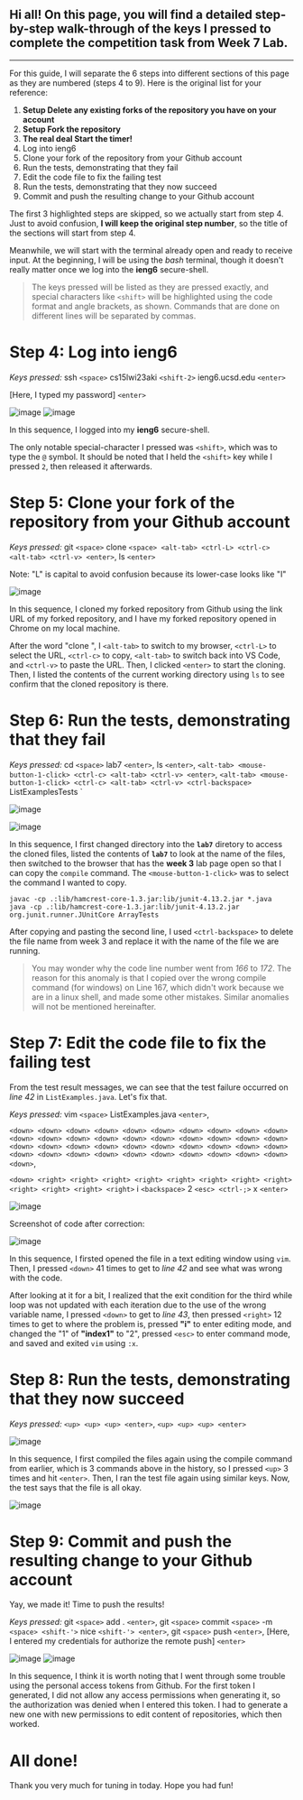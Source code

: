 ## Hi all! On this page, you will find a detailed step-by-step walk-through of the keys I pressed to complete the competition task from Week 7 Lab. 

---

For this guide, I will separate the 6 steps into different sections of this page as they are numbered (steps 4 to 9). Here is the original list for your reference:

1. **Setup Delete any existing forks of the repository you have on your account**
2. **Setup Fork the repository**
3. **The real deal Start the timer!**
4. Log into ieng6
5. Clone your fork of the repository from your Github account
6. Run the tests, demonstrating that they fail
7. Edit the code file to fix the failing test
8. Run the tests, demonstrating that they now succeed
9. Commit and push the resulting change to your Github account

The first 3 highlighted steps are skipped, so we actually start from step 4. Just to avoid confusion, **I will keep the original step number**, so the title of the sections will start from step 4. 

Meanwhile, we will start with the terminal already open and ready to receive input. At the beginning, I will be using the _bash_ terminal, though it doesn't really matter once we log into the **ieng6** secure-shell.

> The keys pressed will be listed as they are pressed exactly, and special characters like `<shift>` will be highlighted using the code format and angle brackets, as shown. Commands that are done on different lines will be separated by commas. 

# Step 4: Log into ieng6

_Keys pressed:_ 
ssh `<space>` cs15lwi23aki `<shift-2>` ieng6.ucsd.edu `<enter>`

[Here, I typed my password] `<enter>`

![image](https://user-images.githubusercontent.com/117701031/221756185-4fdfcfab-1d8b-4ec6-b575-891c4beb9230.png)
![image](https://user-images.githubusercontent.com/117701031/221756670-8e0ede99-2a23-4ebb-a1fb-4e19517e84d2.png)

In this sequence, I logged into my **ieng6** secure-shell. 

The only notable special-character I pressed was `<shift>`, which was to type the `@` symbol. It should be noted that I held the `<shift>` key while I pressed `2`, then released it afterwards.

# Step 5: Clone your fork of the repository from your Github account

_Keys pressed:_
git `<space>` clone `<space> <alt-tab> <ctrl-L> <ctrl-c> <alt-tab> <ctrl-v> <enter>`, ls `<enter>`

Note: "L" is capital to avoid confusion because its lower-case looks like "I" 

![image](https://user-images.githubusercontent.com/117701031/221757395-9b582b10-53dc-46f0-b11b-2c04ec7ebe80.png)

In this sequence, I cloned my forked repository from Github using the link URL of my forked repository, and I have my forked repository opened in Chrome on my local machine. 

After the word "clone ", I `<alt-tab>` to switch to my browser, `<ctrl-L>` to select the URL, `<ctrl-c>` to copy, `<alt-tab>` to switch back into VS Code, and `<ctrl-v>` to paste the URL. Then, I clicked `<enter>` to start the cloning. Then, I listed the contents of the current working directory using `ls` to see confirm that the cloned repository is there.






# Step 6: Run the tests, demonstrating that they fail
_Keys pressed:_
cd `<space>` lab7 `<enter>`, ls `<enter>`, `<alt-tab> <mouse-button-1-click> <ctrl-c> <alt-tab> <ctrl-v> <enter>`, `<alt-tab> <mouse-button-1-click> <ctrl-c> <alt-tab> <ctrl-v> <ctrl-backspace>` ListExamplesTests <enter>`

![image](https://user-images.githubusercontent.com/117701031/221759781-c1d7ac85-3940-4040-bc3b-1736aa7ccdaa.png)

![image](https://user-images.githubusercontent.com/117701031/221761715-67a94013-c0d2-4eb1-911e-2a23818f9b59.png)


In this sequence, I first changed directory into the **`lab7`** diretory to access the cloned files, listed the contents of **`lab7`** to look at the name of the files, then switched to the browser that has the **week 3** lab page open so that I can copy the `compile` command. The `<mouse-button-1-click>` was to select the command I wanted to copy.

```
javac -cp .:lib/hamcrest-core-1.3.jar:lib/junit-4.13.2.jar *.java
java -cp .:lib/hamcrest-core-1.3.jar:lib/junit-4.13.2.jar org.junit.runner.JUnitCore ArrayTests
```

After copying and pasting the second line, I used `<ctrl-backspace>` to delete the file name from week 3 and replace it with the name of the file we are running.
  
> You may wonder why the code line number went from _166_ to _172_. The reason for this anomaly is that I copied over the wrong compile command (for windows) on Line 167, which didn't work because we are in a linux shell, and made some other mistakes. Similar anomalies will not be mentioned hereinafter.


# Step 7: Edit the code file to fix the failing test

From the test result messages, we can see that the test failure occurred on _line 42_ in `ListExamples.java`. Let's fix that.

_Keys pressed:_
vim `<space>` ListExamples.java `<enter>`, 

`<down> <down> <down> <down> <down> <down> <down> <down> <down> <down> <down> <down> <down> <down> <down> <down> <down> <down> <down> <down> <down> <down> <down> <down> <down> <down> <down> <down> <down> <down> <down> <down> <down> <down> <down> <down> <down> <down> <down> <down> <down>`,
  
`<down> <right> <right> <right> <right> <right> <right> <right> <right> <right> <right> <right> <right>` i `<backspace>` 2 `<esc> <ctrl-;>` x `<enter>`
  
![image](https://user-images.githubusercontent.com/117701031/221763720-27ef3b4e-5d82-4db9-969b-7abe0b05c86d.png)
  
Screenshot of code after correction:
  
![image](https://user-images.githubusercontent.com/117701031/221764719-ba95b404-8e71-4be8-bf08-174fc428bb84.png)


In this sequence, I firsted opened the file in a text editing window using `vim`. Then, I pressed `<down>` 41 times to get to _line 42_ and see what was wrong with the code. 
  
After looking at it for a bit, I realized that the exit condition for the third while loop was not updated with each iteration due to the use of the wrong variable name, I pressed `<down>` to get to _line 43_, then pressed `<right>` 12 times to get to where the problem is, pressed **"i"** to enter editing mode, and changed the "1" of **"index1"** to "2", pressed `<esc>` to enter command mode, and saved and exited `vim` using `:x`.
  

# Step 8: Run the tests, demonstrating that they now succeed
  
_Keys pressed:_ 
`<up> <up> <up> <enter>`, `<up> <up> <up> <enter>`
  
![image](https://user-images.githubusercontent.com/117701031/221765147-8f1fbb32-cd6e-4a2e-884a-f8e70c819f32.png)

In this sequence, I first compiled the files again using the compile command from earlier, which is 3 commands above in the history, so I pressed `<up>` 3 times and hit `<enter>`. Then, I ran the test file again using similar keys. Now, the test says that the file is all okay.

![image](https://user-images.githubusercontent.com/117701031/221765693-a832b346-7e78-4661-8b66-eaed09969015.png)

  
# Step 9: Commit and push the resulting change to your Github account

Yay, we made it! Time to push the results!
  
_Keys pressed:_ 
git `<space>` add . `<enter>`, git `<space>` commit `<space>` -m `<space> <shift-'>` nice `<shift-'> <enter>`, git `<space>` push `<enter>`,
[Here, I entered my credentials for authorize the remote push] `<enter>`
  
![image](https://user-images.githubusercontent.com/117701031/221767489-b0522e9b-ebb4-4a10-8349-35224b5cb912.png)
![image](https://user-images.githubusercontent.com/117701031/221767555-147b4a44-66ad-49fe-a128-dbaa39ebb2fa.png)

In this sequence, I think it is worth noting that I went through some trouble using the personal access tokens from Github. For the first token I generated, I did not allow any access permissions when generating it, so the authorization was denied when I entered this token. I had to generate a new one with new permissions to edit content of repositories, which then worked.
  
  
  
# All done! 
  
Thank you very much for tuning in today. Hope you had fun!
  
  
